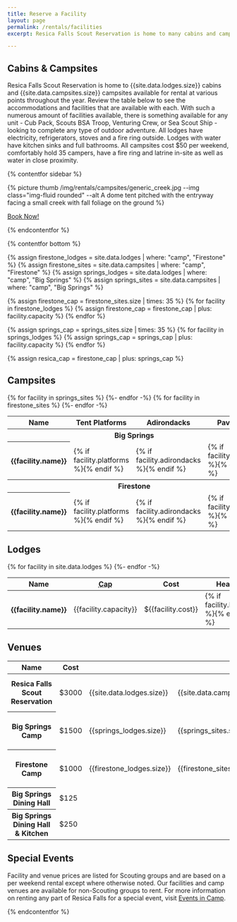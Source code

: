 ```yaml
---
title: Reserve a Facility
layout: page
permalink: /rentals/facilities
excerpt: Resica Falls Scout Reservation is home to many cabins and campsites available for rent throughout the year.

---
```


## Cabins & Campsites
Resica Falls Scout Reservation is home to {{site.data.lodges.size}} cabins and {{site.data.campsites.size}} campsites available for rental at various points throughout the year. Review the table below to see the accommodations and facilities that are available with each. With such a numerous amount of facilities available, there is something available for any unit - Cub Pack, Scouts BSA Troop, Venturing Crew, or Sea Scout Ship - looking to complete any type of outdoor adventure. All lodges have electricity, refrigerators, stoves and a fire ring outside. Lodges with water have kitchen sinks and full bathrooms. All campsites cost $50 per weekend, comfortably hold 35 campers, have a fire ring and latrine in-site as well as water in close proximity.

{% contentfor sidebar %}

{% picture thumb /img/rentals/campsites/generic_creek.jpg --img class="img-fluid rounded" --alt A dome tent pitched with the entryway facing a small creek with fall foliage on the ground %}

<a class="btn btn-primary btn-block" href="https://campreservation.com/525/Camps/416" target="_blank">Book Now!</a>

{% endcontentfor %}

{% contentfor bottom %}

{% assign firestone_lodges = site.data.lodges | where: "camp", "Firestone" %}
{% assign firestone_sites = site.data.campsites | where: "camp", "Firestone" %}
{% assign springs_lodges = site.data.lodges | where: "camp", "Big Springs" %}
{% assign springs_sites = site.data.campsites | where: "camp", "Big Springs" %}

{% assign firestone_cap = firestone_sites.size | times: 35 %}
{% for facility in firestone_lodges %}
  {% assign firestone_cap = firestone_cap | plus: facility.capacity %}
{% endfor %}

{% assign springs_cap = springs_sites.size | times: 35 %}
{% for facility in springs_lodges %}
  {% assign springs_cap = springs_cap | plus: facility.capacity %}
{% endfor %}

{% assign resica_cap = firestone_cap | plus: springs_cap %}

<div class="row">
  <div class="col-md-6">
    <h2>Campsites</h2>
    <table class="table table-responsive table-sm text-center">
      <thead>
        <tr class="text-nowrap">
          <th class="text-left" scope="col">Name</th>
          <th scope="col">Tent Platforms</th>
          <th scope="col">Adirondacks</th>
          <th scope="col">Pavilions</th>
        </tr>
      </thead>
      <tbody>
        <tr>
          <th scope="row" colspan="4" class="table-active">Big Springs</th>
        </tr>
      {% for facility in springs_sites %}
        <tr>
          <th class="text-nowrap text-left" scope="row">{{facility.name}}</th>
          <td>{% if facility.platforms %}<i class="fa fa-check"></i>{% endif %}</td>
          <td>{% if facility.adirondacks %}<i class="fa fa-check"></i>{% endif %}</td>
          <td>{% if facility.pavilion %}<i class="fa fa-check"></i>{% endif %}</td>
        </tr>
      {%- endfor -%}
        <tr>
          <th scope="row" colspan="4" class="table-active">Firestone</th>
        </tr>
      {% for facility in firestone_sites %}
        <tr>
          <th class="text-nowrap text-left" scope="row">{{facility.name}}</th>
          <td>{% if facility.platforms %}<i class="fa fa-check"></i>{% endif %}</td>
          <td>{% if facility.adirondacks %}<i class="fa fa-check"></i>{% endif %}</td>
          <td>{% if facility.pavilion %}<i class="fa fa-check"></i>{% endif %}</td>
        </tr>
      {%- endfor -%}
      </tbody>
    </table>
  </div>
  <div class="col-md-6">
    <h2>Lodges</h2>
    <table class="table table-responsive table-sm text-center">
      <thead>
        <tr class="text-nowrap">
          <th class="text-left" scope="col">Name</th>
          <th scope="col"><abbr title="Capacity">Cap</abbr></th>
          <th scope="col">Cost</th>
          <th scope="col">Heat</th>
          <th scope="col">Water</th>
          <th scope="col">Fireplace</th>
          <th scope="col">Wood Stove</th>
        </tr>
      </thead>
      <tbody>
      {% for facility in site.data.lodges %}
        <tr>
          <th class="text-nowrap text-left" scope="row">{{facility.name}}</th>
          <td>{{facility.capacity}}</td>
          <td>&dollar;{{facility.cost}}</td>
          <td>{% if facility.heat %}<i class="fa fa-check"></i>{% endif %}</td>
          <td>{% if facility.water %}<i class="fa fa-check"></i>{% endif %}</td>
          <td>{% if facility.fireplace %}<i class="fa fa-check"></i>{% endif %}</td>
          <td>{% if facility.woodstove %}<i class="fa fa-check"></i>{% endif %}</td>
        </tr>
      {%- endfor -%}
      </tbody>
    </table>
    <h2>Venues</h2>
    <table class="table table-responsive table-sm text-center">
      <thead>
        <tr class="text-nowrap">
          <th class="text-left" scope="col">Name</th>
          <th scope="col">Cost</th>
          <th scope="col"><abbr title="Cabins"><i class="fas fa-home"></i></abbr></th>
          <th scope="col"><abbr title="Campsites"><i class="fas fa-campground"></i></abbr></th>
          <th scope="col"><abbr title="Capacity">Cap</abbr></th>
        </tr>
      </thead>
      <tbody>
        <tr>
          <th class="text-left" scope="row">Resica Falls Scout Reservation</th>
          <td>&dollar;3000</td>
          <td>{{site.data.lodges.size}}</td>
          <td>{{site.data.campsites.size}}</td>
          <td>{{resica_cap | divided_by: 10 | round | times: 10}}</td>
        </tr>
        <tr>
          <th class="text-left" scope="row">Big Springs Camp</th>
          <td>&dollar;1500</td>
          <td>{{springs_lodges.size}}</td>
          <td>{{springs_sites.size}}</td>
          <td>{{springs_cap | divided_by: 10 | round | times: 10}}</td>
        </tr>
        <tr>
          <th class="text-left" scope="row">Firestone Camp</th>
          <td>&dollar;1000</td>
          <td>{{firestone_lodges.size}}</td>
          <td>{{firestone_sites.size}}</td>
          <td>{{firestone_cap | divided_by: 10 | round | times: 10}}</td>
        </tr>
        <tr>
          <th class="text-left" scope="row">Big Springs Dining Hall</th>
          <td>&dollar;125</td>
          <td></td>
          <td></td>
          <td></td>
          <td></td>
        </tr>
        <tr>
          <th class="text-left" scope="row">Big Springs Dining Hall &amp; Kitchen</th>
          <td>&dollar;250</td>
          <td></td>
          <td></td>
          <td></td>
        </tr>
      </tbody>
    </table>
    <h2>Special Events</h2>
    Facility and venue prices are listed for Scouting groups and are based on a per weekend rental except where otherwise noted. Our facilities and camp venues are available for non-Scouting groups to rent. For more information on renting any part of Resica Falls for a special event, visit <a href="/rentals/private-events">Events in Camp</a>.
  </div>
</div>

{% endcontentfor %}
